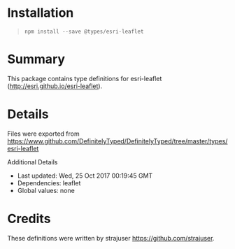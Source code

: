 # Installation
> `npm install --save @types/esri-leaflet`

# Summary
This package contains type definitions for esri-leaflet (http://esri.github.io/esri-leaflet).

# Details
Files were exported from https://www.github.com/DefinitelyTyped/DefinitelyTyped/tree/master/types/esri-leaflet

Additional Details
 * Last updated: Wed, 25 Oct 2017 00:19:45 GMT
 * Dependencies: leaflet
 * Global values: none

# Credits
These definitions were written by strajuser <https://github.com/strajuser>.
